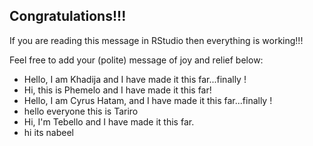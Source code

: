 ## Congratulations!!!

If you are reading this message in RStudio then everything is working!!!

Feel free to add your (polite) message of joy and relief below:

- Hello, I am Khadija and I have made it this far...finally ! 
- Hi, this is Phemelo and I have made it this far!
- Hello, I am Cyrus Hatam, and I have made it this far...finally ! 
- hello everyone this is Tariro
- Hi, I'm Tebello and I have made it this far.
- hi its nabeel